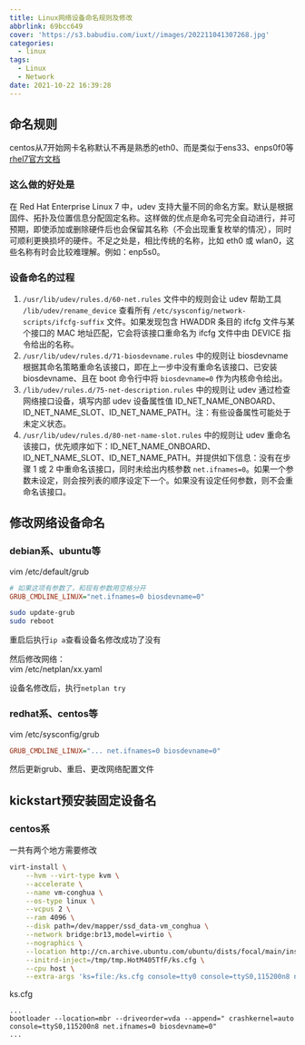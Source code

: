 ```yaml
---
title: Linux网络设备命名规则及修改
abbrlink: 69bcc649
cover: 'https://s3.babudiu.com/iuxt//images/202211041307268.jpg'
categories:
  - linux
tags:
  - Linux
  - Network
date: 2021-10-22 16:39:28
---
```


## 命名规则

centos从7开始网卡名称默认不再是熟悉的eth0、而是类似于ens33、enps0f0等  
[rhel7官方文档](https://access.redhat.com/documentation/zh-cn/red_hat_enterprise_linux/7/html/networking_guide/ch-consistent_network_device_naming)

### 这么做的好处是

在 Red Hat Enterprise Linux 7 中，udev 支持大量不同的命名方案。默认是根据固件、拓扑及位置信息分配固定名称。这样做的优点是命名可完全自动进行，并可预期，即使添加或删除硬件后也会保留其名称（不会出现重复枚举的情况），同时可顺利更换损坏的硬件。不足之处是，相比传统的名称，比如 eth0 或 wlan0，这些名称有时会比较难理解。例如：enp5s0。

### 设备命名的过程

1. `/usr/lib/udev/rules.d/60-net.rules` 文件中的规则会让 udev 帮助工具 `/lib/udev/rename_device` 查看所有 `/etc/sysconfig/network-scripts/ifcfg-suffix` 文件。如果发现包含 HWADDR 条目的 ifcfg 文件与某个接口的 MAC 地址匹配，它会将该接口重命名为 ifcfg 文件中由 DEVICE 指令给出的名称。
2. `/usr/lib/udev/rules.d/71-biosdevname.rules` 中的规则让 biosdevname 根据其命名策略重命名该接口，即在上一步中没有重命名该接口、已安装 biosdevname、且在 boot 命令行中将 `biosdevname=0` 作为内核命令给出。
3. `/lib/udev/rules.d/75-net-description.rules` 中的规则让 udev 通过检查网络接口设备，填写内部 udev 设备属性值 ID_NET_NAME_ONBOARD、ID_NET_NAME_SLOT、ID_NET_NAME_PATH。注：有些设备属性可能处于未定义状态。
4. `/usr/lib/udev/rules.d/80-net-name-slot.rules` 中的规则让 udev 重命名该接口，优先顺序如下：ID_NET_NAME_ONBOARD、ID_NET_NAME_SLOT、ID_NET_NAME_PATH。并提供如下信息：没有在步骤 1 或 2 中重命名该接口，同时未给出内核参数 `net.ifnames=0`。如果一个参数未设定，则会按列表的顺序设定下一个。如果没有设定任何参数，则不会重命名该接口。

## 修改网络设备命名

### debian系、ubuntu等

vim /etc/default/grub

```ini
# 如果这项有参数了，和现有参数用空格分开
GRUB_CMDLINE_LINUX="net.ifnames=0 biosdevname=0"
```

```bash
sudo update-grub
sudo reboot
```

重启后执行`ip a`查看设备名修改成功了没有

然后修改网络：  
vim /etc/netplan/xx.yaml

设备名修改后，执行`netplan try`

### redhat系、centos等

vim /etc/sysconfig/grub

```ini
GRUB_CMDLINE_LINUX="... net.ifnames=0 biosdevname=0"
```

然后更新grub、重启、更改网络配置文件

## kickstart预安装固定设备名

### centos系

一共有两个地方需要修改

```bash
virt-install \
    --hvm --virt-type kvm \
    --accelerate \
    --name vm-conghua \
    --os-type linux \
    --vcpus 2 \
    --ram 4096 \
    --disk path=/dev/mapper/ssd_data-vm_conghua \
    --network bridge:br13,model=virtio \
    --nographics \
    --location http://cn.archive.ubuntu.com/ubuntu/dists/focal/main/installer-amd64/ \
    --initrd-inject=/tmp/tmp.HotM405TfF/ks.cfg \
    --cpu host \
    --extra-args 'ks=file:/ks.cfg console=tty0 console=ttyS0,115200n8 net.ifnames=0 biosdevname=0'
```

ks.cfg

```kickstart
...
bootloader --location=mbr --driveorder=vda --append=" crashkernel=auto console=ttyS0,115200n8 net.ifnames=0 biosdevname=0"
...
```
